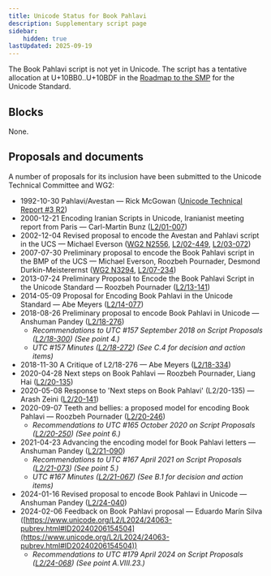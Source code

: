 ```yaml
---
title: Unicode Status for Book Pahlavi
description: Supplementary script page
sidebar:
    hidden: true
lastUpdated: 2025-09-19
---
```


The Book Pahlavi script is not yet in Unicode. The script has a tentative allocation at U+10BB0..U+10BDF in the [Roadmap to the SMP](http://www.unicode.org/roadmaps/smp/) for the Unicode Standard.

## Blocks

None.

## Proposals and documents

A number of proposals for its inclusion have been submitted to the Unicode Technical Committee and WG2:
- 1992-10-30 Pahlavi/Avestan — Rick McGowan ([Unicode Technical Report #3 R2](http://www.unicode.org/reports/tr3-2/))
- 2000-12-21 Encoding Iranian Scripts in Unicode, Iranianist meeting report from Paris — Carl-Martin Bunz ([L2/01-007](http://www.unicode.org/cgi-bin/GetMatchingDocs.pl?L2/01-007))
- 2002-12-04 Revised proposal to encode the Avestan and Pahlavi script in the UCS — Michael Everson ([WG2 N2556](https://www.unicode.org/wg2/docs/n2556.pdf), [L2/02-449](http://www.unicode.org/cgi-bin/GetMatchingDocs.pl?L2/02-449), [L2/03-072](http://www.unicode.org/cgi-bin/GetMatchingDocs.pl?L2/03-072))
- 2007-07-30 Preliminary proposal to encode the Book Pahlavi script in the BMP of the UCS — Michael Everson, Roozbeh Pournader, Desmond Durkin-Meisterernst ([WG2 N3294](https://www.unicode.org/wg2/docs/n3294.pdf), [L2/07-234](http://www.unicode.org/cgi-bin/GetMatchingDocs.pl?L2/07-234))
- 2013-07-24 Preliminary Proposal to Encode the Book Pahlavi Script in the Unicode Standard — Roozbeh Pournader ([L2/13-141](http://www.unicode.org/cgi-bin/GetMatchingDocs.pl?L2/13-141))
- 2014-05-09 Proposal for Encoding Book Pahlavi in the Unicode Standard — Abe Meyers ([L2/14-077](http://www.unicode.org/cgi-bin/GetMatchingDocs.pl?L2/14-077))
- 2018-08-26 Preliminary proposal to encode Book Pahlavi in Unicode — Anshuman Pandey ([L2/18-276](http://www.unicode.org/cgi-bin/GetMatchingDocs.pl?L2/18-276))
  - _Recommendations to UTC #157 September 2018 on Script Proposals ([L2/18-300](http://www.unicode.org/L2/L2018/18300-script-ad-hoc-rec.pdf)) (See point 4.)_
  - _UTC #157 Minutes ([L2/18-272](http://www.unicode.org/L2/L2018/18272.htm)) (See C.4 for decision and action items)_
- 2018-11-30 A Critique of L2/18-276 — Abe Meyers ([L2/18-334](http://www.unicode.org/cgi-bin/GetMatchingDocs.pl?L2/18-334))
- 2020-04-28 Next steps on Book Pahlavi — Roozbeh Pournader, Liang Hai ([L2/20-135](http://www.unicode.org/cgi-bin/GetMatchingDocs.pl?L2/20-135))
- 2020-05-08 Response to 'Next steps on Book Pahlavi' (L2/20-135) — Arash Zeini ([L2/20-141](http://www.unicode.org/cgi-bin/GetMatchingDocs.pl?L2/20-141))
- 2020-09-07 Teeth and bellies: a proposed model for encoding Book Pahlavi — Roozbeh Pournader ([L2/20-246](http://www.unicode.org/cgi-bin/GetMatchingDocs.pl?L2/20-246))
  - _Recommendations to UTC #165 October 2020 on Script Proposals ([L2/20-250](http://www.unicode.org/L2/L2020/20250-script-adhoc-rept.pdf)) (See point 6.)_
- 2021-04-23 Advancing the encoding model for Book Pahlavi letters — Anshuman Pandey ([L2/21-090](http://www.unicode.org/cgi-bin/GetMatchingDocs.pl?L2/21-090))
  - _Recommendations to UTC #167 April 2021 on Script Proposals ([L2/21-073](http://www.unicode.org/L2/L2021/21073-script-adhoc-rept.pdf)) (See point 5.)_
  - _UTC #167 Minutes ([L2/21-067](https://www.unicode.org/L2/L2021/21066.htm)) (See B.1 for decision and action items)_
- 2024-01-16 Revised proposal to encode Book Pahlavi in Unicode — Anshuman Pandey ([L2/24-040](http://www.unicode.org/cgi-bin/GetMatchingDocs.pl?L2/24-040))
- 2024-02-06 Feedback on Book Pahlavi proposal — Eduardo Marín Silva ([https://www.unicode.org/L2/L2024/24063-pubrev.html#ID20240206154504](https://www.unicode.org/L2/L2024/24063-pubrev.html#ID20240206154504))
  - _Recommendations to UTC #179 April 2024 on Script Proposals ([L2/24-068](http://www.unicode.org/cgi-bin/GetMatchingDocs.pl?L2/24-068)) (See point A.VIII.23.)_
